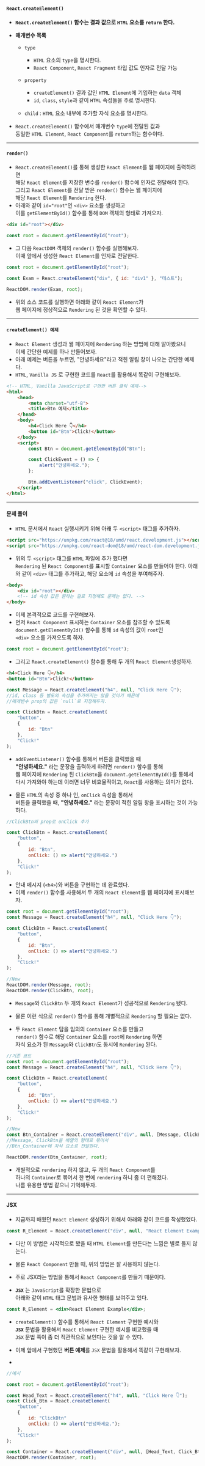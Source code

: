 
#### `React.createElement()` 

- **`React.createElement()` 함수는 결과 값으로 `HTML` 요소를 `return` 한다.**
- **매개변수 목록**
	- `type` 
		- `HTML` 요소의 `type`을 명시한다. 
		- `React Component`, `React Fragment` 타입 값도 인자로 전달 가능

	- `property` 
		- `createElement()` 결과 값인 `HTML Element`에 기입하는 `data` 객체
		- `id`, `class`, `style`과 같이 `HTML` 속성들을 주로 명시한다.

	- `child` : `HTML` 요소 내부에 추가할 자식 요소를 명시한다.
	
- `React.createElement()` 함수에서 매개변수 `type`에 전달된 값과 <br/>
   동일한 `HTML Element`, `React Component`를 `return`하는 함수이다.

---

#### `render()`

- `React.createElement()`를 통해 생성한 `React Element`를 웹 페이지에 출력하려면 <br/>
   해당 `React Element`를 저장한 변수를 `render()` 함수에 인자로 전달해야 한다.<br/>
   그리고 `React Element`를 전달 받은 `render()` 함수는 웹 페이지에 <br/>
   해당 `React Element`를 `Rendering` 한다.
- 아래와 같이 `id="root"`인 `<div>` 요소를 생성하고 <br />
   이를 `getElementById()` 함수를 통해 `DOM` 객체의 형태로 가져오자.

``` html
<div id="root"></div>
```

``` js
const root = document.getElementById("root");
```

- 그 다음 `ReactDOM` 객체의 `render()` 함수를 실행해보자. <br/>
   이때 앞에서 생성한 `React Element`를 인자로 전달한다.

``` js
const root = document.getElementById("root");

const Exam = React.createElement("div", { id: "div1" }, "테스트");

ReactDOM.render(Exam, root);
```

- 위의 소스 코드를 실행하면 아래와 같이 `React Element`가 <br/>
   웹 페이지에 정상적으로 `Rendering` 된 것을 확인할 수 있다.

---

#### `createElement() 예제` 

- `React Element` 생성과 웹 페이지에 `Rendering` 하는 방법에 대해 알아봤으니 <br/>
   이제 간단한 예제를 하나 만들어보자.
- 아래 예제는 버튼을 누르면, "안녕하세요"라고 적힌 알림 창이 나오는 간단한 예제다.
- `HTML`, `Vanilla JS` 로 구현한 코드를 `React`를 활용해서 똑같이 구현해보자.

``` HTML
<!-- HTML, Vanilla JavaScript로 구현한 버튼 클릭 예제-->
<html>
	<head>
		<meta charset="utf-8">
		<title>Btn 예제</title>
	</head>
	<body>
		<h4>Click Here 👇</h4>
		<button id="Btn">Click!</button>
	</body>
	<script>
		const Btn = document.getElementById("Btn");

		const ClickEvent = () => {
			alert("안녕하세요.");
		};

		Btn.addEventListener("click", ClickEvent);
	</script>
</html>
```

---

#### 문제 풀이

- `HTML` 문서에서 `React` 실행시키기 위해 아래 두 `<script>` 태그를 추가하자.

``` html
<script src="https://unpkg.com/react@18/umd/react.development.js"></script>
<script src="https://unpkg.com/react-dom@18/umd/react-dom.development.js"></script>
```

- 위의 두 `<script>` 태그를 `HTML` 파일에 추가 했다면 <br/>
   `Rendering` 된 `React Component`를 표시할 `Container` 요소를 만들어야 한다.
   아래와 같이 `<div>` 태그를 추가하고, 해당 요소에 `id` 속성을 부여해주자.
   
``` html
<body>
	<div id="root"></div>
	<!-- id 속성 값은 원하는 걸로 지정해도 문제는 없다. -->
</body>
```

- 이제 본격적으로 코드를 구현해보자.
- 먼저 `React Component` 표시하는 `Container` 요소를 참조할 수 있도록 <br/>
   `document.getElementById()` 함수를 통해 `id` 속성의 값이 `root`인 <br/>
   `<div>` 요소를 가져오도록 하자.
   
``` js
const root = document.getElementById("root");
```

- 그리고 `React.createElement()` 함수를 통해 두 개의 `React Element`생성하자.

``` html
<h4>Click Here 👇</h4>
<button id="Btn">Click!</button>
```

``` js
const Message = React.createElement("h4", null, "Click Here 👇");
//id, class 등 별도의 속성을 추가하지는 않을 것이기 때문에
//매개변수 prop의 값은 `null`로 지정해두자.

const ClickBtn = React.createElement(
	"button",
	{
		id: "Btn"
	},
	"Click!"
);
```

- `addEventListener()` 함수를 통해서 버튼을 클릭했을 때 <br/>
   **"안녕하세요."** 라는 문장을 출력하게 하려면 `render()` 함수를 통해 <br/>
   웹 페이지에 `Rendering` 된 `ClickBtn`을 `document.getElementById()`를 통해서 <br/>
   다시 가져와야 하는데 이러면 너무 비효율적이고, `React`를 사용하는 의미가 없다.
   
- 물론 `HTML`의 속성 중 하나 인, `onClick` 속성을 통해서 <br/>
   버튼을 클릭했을 때, **"안녕하세요."** 라는 문장이 적힌 알림 창을 표시하는 것이 가능하다.

``` js
//ClickBtn의 prop로 onClick 추가

const ClickBtn = React.createElement(
	"button",
	{
		id: "Btn",
		onClick: () => alert("안녕하세요.")
	},
	"Click!"
);
```


- 안내 메시지 (`<h4>`)와 버튼을 구현하는 데 완료했다.
- 이제 `render()` 함수를 사용해서 두 개의 `React Element`를 웹 페이지에 표시해보자.

``` js
const root = document.getElementById("root");
const Message = React.createElement("h4", null, "Click Here 👇");

const ClickBtn = React.createElement(
	"button",
	{
		id: "Btn",
		onClick: () => alert("안녕하세요.")
	},
	"Click!"
);

//New
ReactDOM.render(Message, root);
ReactDOM.render(ClickBtn, root);
```

- `Message`와 `ClickBtn` 두 개의 `React Element`가 성공적으로 `Rendering` 됐다.
- 물론 이런 식으로 `render()` 함수를 통해 개별적으로 `Rendering` 할 필요는 없다.

- 두 `React Element` 담을 임의의 `Container` 요소를 만들고 <br/>
  `render()` 함수로 해당 `Container` 요소를 `root`에 `Rendering` 하면 <br/>
  자식 요소가 된 `Message`와 `ClickBtn`도 동시에 `Rendering` 된다.

``` js
//기존 코드
const root = document.getElementById("root");
const Message = React.createElement("h4", null, "Click Here 👇");

const ClickBtn = React.createElement(
	"button",
	{
		id: "Btn",
		onClick: () => alert("안녕하세요.")
	},
	"Click!"
);

//New
const Btn_Container = React.createElement("div", null, [Message, ClickBtn]);
//Message, ClickBtn을 배열의 형태로 묶어서
//Btn_Container에 자식 요소로 전달한다.

ReactDOM.render(Btn_Container, root);
```

- 개별적으로 `rendering` 하지 않고, 두 개의 `React Component`를 <br/>
   하나의 `Container`로 묶어서 한 번에 `rendering` 하니 좀 더 편해졌다. <br/>
   나름 유용한 방법 같으니 기억해두자.

---
#### JSX

- 지금까지 배웠던 `React Element` 생성하기 위해서 아래와 같이 코드를 작성했었다.

``` js
const R_Element = React.createElement("div", null, "React Element Example");
```

- 다만 이 방법은 시각적으로 봤을 때 `HTML Element`를 만든다는 느낌은 별로 들지 않는다.
- 물론 `React Component` 만들 때, 위의 방법은 잘 사용하지 않는다.
- 주로 JSX라는 방법을 통해서 `React Component`를 만들기 때문이다.

- **`JSX`** 는 `JavaScript`를 확장한 문법으로 <br/>
   아래와 같이 `HTML` 태그 문법과 유사한 형태를 보여주고 있다.
   
``` jsx
const R_Element = <div>React Element Example</div>;
```

- `createElement()` 함수를 통해서 `React Element` 구현한 예시와 <br/>
  **`JSX`** 문법을 활용해서 `React Element` 구현한 예시를 비교했을 때 <br/>
  `JSX` 문법 쪽이 좀 더 직관적으로 보인다는 것을 알 수 있다.

- 이제 앞에서 구현했던 **버튼 예제**를 `JSX` 문법을 활용해서 똑같이 구현해보자.
- 
``` js
//예시

const root = document.getElementById("root");

const Head_Text = React.createElement("h4", null, "Click Here 👇");
const Click_Btn = React.createElement(
	"button",
	{
		id: "ClickBtn"
		onClick: () => alert("안녕하세요.");
	},
	"Click!"
);

const Container = React.createElement("div", null, [Head_Text, Click_Btn]);
ReactDOM.render(Container, root);
```

